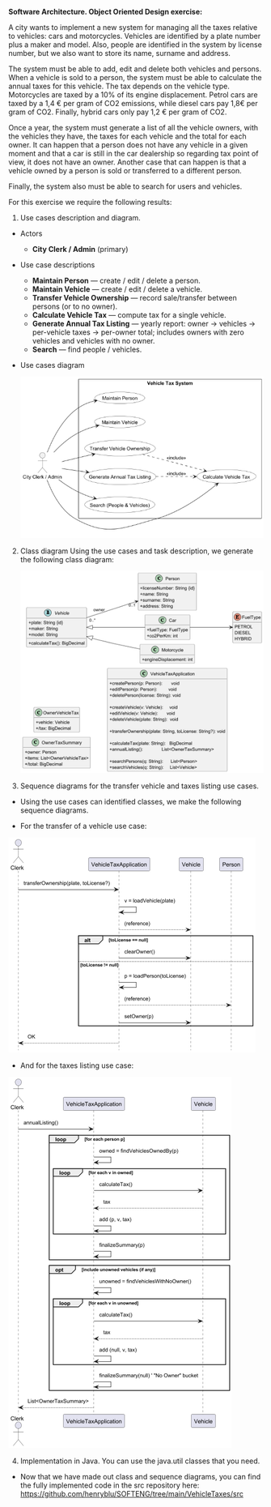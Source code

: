 **Software Architecture. Object Oriented Design exercise:**

A city wants to implement a new system for managing all the taxes relative to vehicles: cars and motorcycles. Vehicles are identified by a plate number plus a maker and model. Also, people are identified in the system by license number, but we also want to store its name, surname and address.

The system must be able to add, edit and delete both vehicles and persons. When a vehicle is sold to a person, the system must be able to calculate the annual taxes for this vehicle. The tax depends on the vehicle type. Motorcycles are taxed by a 10% of its engine displacement. Petrol cars are taxed by a 1,4 € per gram of CO2 emissions, while diesel cars pay 1,8€ per gram of CO2. Finally, hybrid cars only pay 1,2 € per gram of CO2.

Once a year, the system must generate a list of all the vehicle owners, with the vehicles they have, the taxes for each vehicle and the total for each owner. It can happen that a person does not have any vehicle in a given moment and that a car is still in the car dealership so regarding tax point of view, it does not have an owner. Another case that can happen is that a vehicle owned by a person is sold or transferred to a different person.

Finally, the system also must be able to search for users and vehicles.

For this exercise we require the following results:

1. Use cases description and diagram.

* Actors
  * **City Clerk / Admin** (primary)
* Use case descriptions

  * **Maintain Person** — create / edit / delete a person.
  * **Maintain Vehicle** — create / edit / delete a vehicle.
  * **Transfer Vehicle Ownership** — record sale/transfer between persons (or to no owner).
  * **Calculate Vehicle Tax** — compute tax for a single vehicle.
  * **Generate Annual Tax Listing** — yearly report: owner → vehicles → per-vehicle taxes → per-owner total; includes owners with zero vehicles and vehicles with no owner.
  * **Search** — find people / vehicles.
* Use cases diagram

  ![use_case_diagram.png](attributes/use_case_diagram.png)

2. Class diagram
   Using the use cases and task description, we generate the following class diagram:

   ![class_diagram.png](attributes/service_class_diagram.png)
3. Sequence diagrams for the transfer vehicle and taxes listing use cases.

- Using the use cases can identified classes, we make the following sequence diagrams.

- For the transfer of a vehicle use case:

![Transfer_vehicle_use_case](attributes/Transfer_Vehicle_Ownership_SD.png)

- And for the taxes listing use case:

![Annual_Tax_Listing_SD](attributes/Annual_Tax_Listing_SD.png)

4. Implementation in Java. You can use the java.util classes that you need.

- Now that we have made out class and sequence diagrams, you can find the fully implemented code in the src repository here:
   https://github.com/henryblu/SOFTENG/tree/main/VehicleTaxes/src
